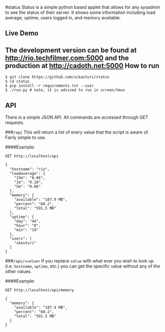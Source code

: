 #status
Status is a simple python based applet that allows for any sysadmin to see the status of their server. It shows some information including load average, uptime, users logged in, and memory available.

Live Demo
---------
The development version can be found at http://rio.techfilmer.com:5000 and the production at http://cadoth.net:5000
How to run
----------
```
$ git clone https://github.com/sckasturi/status  
$ cd status
$ pip install -r requirements.txt --user
$ ./run.py # note, it is advised to run in screen/tmux
```


API
---
There is a simple JSON API. All commands are accessed through GET requests. 

###`/api`
This will return a list of every value that the script is aware of. Fairly simple to use.

####Example:

`GET http://localhost/api`

```
{
  "hostname": "rio",
  "loadaverage": {
    "15m": "0.06",
    "1m": "0.18",
    "5m": "0.06"
  },
  "memory": {
    "available": "187.9 MB",
    "percent": "68.2",
    "total": "591.5 MB"
  },
  "uptime": {
    "day": "44",
    "hour": "8",
    "min": "19"
  },
  "users": [
    "skasturi"
  ]
}
```

###`/api/<value>`
If you replace `value` with what ever you wish to look up (i.e. `hostname`, `uptime`, etc.) you can get the specific value without any of the other values.

####Example:

`GET http://localhost/api/memory`

```
{
  "memory": {
    "available": "187.9 MB",
    "percent": "68.2",
    "total": "591.5 MB"
  }
}
```
